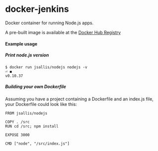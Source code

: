 # docker-jenkins

Docker container for running Node.js apps.

A pre-built image is available at the [Docker Hub Registry](https://registry.hub.docker.com/u/jsallis/nodejs/)

#### Example usage

##### Print node.js version
```
$ docker run jsallis/nodejs nodejs -v                                                                ⏎ ◼
v0.10.37
```

##### Building your own Dockerfile

Assuming you have a project containing a Dockerfile and an index.js file, your Dockerfile could look like this:
```
FROM jsallis/nodejs

COPY . /src
RUN cd /src; npm install

EXPOSE 3000

CMD ["node", "/src/index.js"]
```
